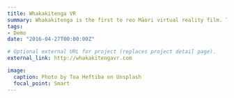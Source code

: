 ```yaml
---
title: Whakakitenga VR
summary: Whakakitenga is the first te reo Māori virtual reality film. The project, a collaboration between Ngāti Toa Rangatira and Te Herenga Waka - Victoria University of Wellington, began with the aim of using new audiovisual technologies to explore the on-going impacts of colonisation. 
tags:
- Demo
date: "2016-04-27T00:00:00Z"

# Optional external URL for project (replaces project detail page).
external_link: http://whakakitengavr.com

image:
  caption: Photo by Toa Heftiba on Unsplash
  focal_point: Smart
---
```

